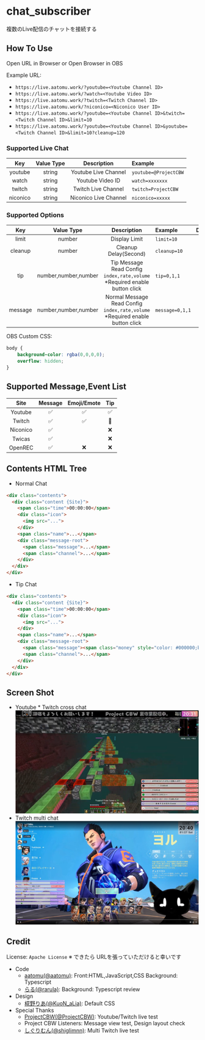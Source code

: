# chat_subscriber
複数のLive配信のチャットを接続する

## How To Use
Open URL in Browser or Open Browser in OBS

Example URL:
* `https://live.aatomu.work/?youtube=<Youtube Channel ID>`
* `https://live.aatomu.work/?watch=<Youtube Video ID>`
* `https://live.aatomu.work/?twitch=<Twitch Channel ID>`
* `https://live.aatomu.work/?niconico=<Niconico User ID>`
* `https://live.aatomu.work/?youtube=<Youtube Channel ID>&twitch=<Twitch Channel ID>&limit=10`
* `https://live.aatomu.work/?youtube=<Youtube Channel ID>&youtube=<Twitch Channel ID>&limit=10?cleanup=120`

### Supported Live Chat
| Key | Value Type | Description | Example |
| :-: | :-: | :-: | :- |
| youtube | string | Youtube Live Channel | `youtube=@ProjectCBW` |
| watch | string | Youtube Video ID | `watch=xxxxxxx` |
| twitch | string | Twitch Live Channel | `twitch=ProjectCBW` |
| niconico | string | Niconico Live Channel | `niconico=xxxxx` |

### Supported Options
| Key | Value Type | Description | Example | Default |
| :-: | :-: | :-: | :- | :-: |
| limit | number | Display Limit | `limit=10` | 20 |
| cleanup | number | Cleanup Delay(Second) | `cleanup=10` |  |
| tip | number,number,number | Tip Message Read Config<br>`index,rate,volume`<br>*Required enable button click  | `tip=0,1,1` |  |
| message | number,number,number | Normal Message Read Config<br>`index,rate,volume`<br>*Required enable button click  | `message=0,1,1` |  |

OBS Custom CSS:
```css
body {
    background-color: rgba(0,0,0,0);
    overflow: hidden;
}
```

## Supported Message,Event List
| Site     | Message            | Emoji/Emote        | Tip                  |
| :-:      | :-:                | :-:                | :-:                  |
| Youtube  | :white_check_mark: | :white_check_mark: | :white_check_mark:   |
| Twitch   | :white_check_mark: | :white_check_mark: | :small_red_triangle: |
| Niconico | :white_check_mark: |                    | :x:                  |
| Twicas   | :white_check_mark: |                    | :x:                  |
| OpenREC  | :white_check_mark: | :x:                | :x:                  |

## Contents HTML Tree
* Normal Chat
```html
<div class="contents">
  <div class="content {Site}">
    <span class="time">00:00:00</span>
    <div class="icon">
      <img src="...">
    </div>
    <span class="name">...</span>
    <div class="message-root">
      <span class="message">...</span>
      <span class="channel">...</span>
    </div>
  </div>
</div>
```

* Tip Chat
```html
<div class="contents">
  <div class="content {Site}">
    <span class="time">00:00:00</span>
    <div class="icon">
      <img src="...">
    </div>
    <span class="name">...</span>
    <div class="message-root">
      <span class="message"><span class="money" style="color: #000000;background-color: #000000;">$0.00</span>...</span>
      <span class="channel">...</span>
    </div>
  </div>
</div>
```

## Screen Shot
* Youtube * Twitch cross chat
![Youtube*twitch cross chat screen shot](./example-youtube-twitch.png)
* Twitch multi chat
![Twitch multi chat screen shot](./example-multi-twitch.png)


## Credit
License: `Apache License`
※ できたら URLを張っていただけると幸いです
* Code
  * [aatomu(@aatomu)](https://x.com/aatomu21263): Front:HTML,JavaScript,CSS Background: Typescript
  * [らる(@rarula)](https://twitter.com/rarula_): Background: Typescript review
* Design
  * [椛野りあ(@KuoN_aLia)](https://x.com/KuoN_aLia): Default CSS
* Special Thanks
  * [ProjectCBW(@ProjectCBW)](https://x.com/ProjectCBW): Youtube/Twitch live test
  * Project CBW Listeners: Message view test, Design layout check
  * [しぐりむん(@shiglimnn)](https://twitter.com/shiglimnn): Multi Twitch live test
